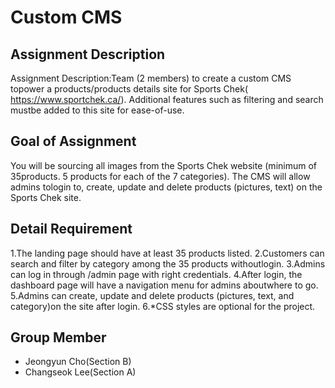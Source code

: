 # Custom CMS

## Assignment Description 
Assignment Description:Team (2 members) to create a custom CMS topower a products/products details site for Sports Chek(​https://www.sportchek.ca/​). Additional features such as filtering and search mustbe added to this site for ease-of-use.

## Goal of Assignment
You will be sourcing all images from the Sports Chek website (minimum of 35products. 5 products for each of the 7 categories). The CMS will allow admins tologin to, create, update and delete products (pictures, text) on the Sports Chek site.

## Detail Requirement
1.The landing page should have at least 35 products listed.
2.Customers can search and filter by category among the 35 products withoutlogin.
3.Admins can log in through /admin page with right credentials.
4.After login, the dashboard page will have a navigation menu for admins aboutwhere to go.
5.Admins can create, update and delete products (pictures, text, and category)on the site after login.
6.*CSS styles are optional for the project.

## Group Member 
- Jeongyun Cho(Section B)
- Changseok Lee(Section A)
